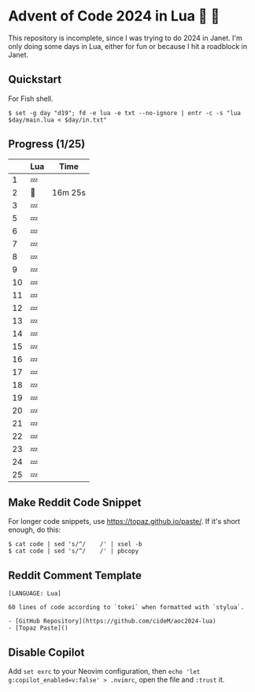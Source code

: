 # Advent of Code 2024 in Lua :santa: :christmas_tree:

This repository is incomplete, since I was trying to do 2024 in Janet. I'm only doing some days in Lua, either for fun or because I hit a roadblock in Janet.

## Quickstart

For Fish shell.

```shell
$ set -g day "d19"; fd -e lua -e txt --no-ignore | entr -c -s "lua $day/main.lua < $day/in.txt"
```

## Progress (1/25)

|     | Lua    | Time    |
| --- | ------ | ------- |
| 1   | :zzz:  |
| 2   | :bell: | 16m 25s |
| 3   | :zzz:  |
| 5   | :zzz:  |
| 6   | :zzz:  |
| 7   | :zzz:  |
| 8   | :zzz:  |
| 9   | :zzz:  |
| 10  | :zzz:  |
| 11  | :zzz:  |
| 12  | :zzz:  |
| 13  | :zzz:  |
| 14  | :zzz:  |
| 15  | :zzz:  |
| 16  | :zzz:  |
| 17  | :zzz:  |
| 18  | :zzz:  |
| 19  | :zzz:  |
| 20  | :zzz:  |
| 21  | :zzz:  |
| 22  | :zzz:  |
| 23  | :zzz:  |
| 24  | :zzz:  |
| 25  | :zzz:  |

## Make Reddit Code Snippet

For longer code snippets, use https://topaz.github.io/paste/. If it's short enough, do this:

```
$ cat code | sed 's/^/    /' | xsel -b
$ cat code | sed 's/^/    /' | pbcopy
```

## Reddit Comment Template

```text
[LANGUAGE: Lua]

60 lines of code according to `tokei` when formatted with `stylua`.

- [GitHub Repository](https://github.com/cideM/aoc2024-lua)
- [Topaz Paste]()
```

## Disable Copilot

Add `set exrc` to your Neovim configuration, then `echo 'let g:copilot_enabled=v:false' > .nvimrc`, open the file and `:trust` it.
